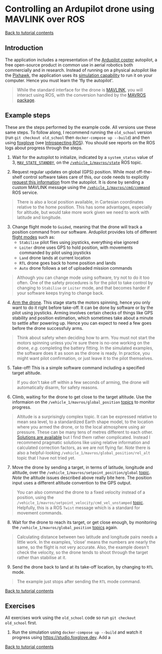 # Controlling an Ardupilot drone using MAVLINK over ROS

[Back to tutorial contents](README.md#contents)

## Introduction

The application includes a representation of the [Ardupilot copter](https://ardupilot.org/copter/docs/introduction.html) autopilot, a free open-source product in common use in aerial robotics both commercially and in research.  Instead of running on a physical autopilot like the [Pixhawk](https://pixhawk.org/), the application uses its [simulation capability](https://ardupilot.org/copter/docs/common-simulation.html) to run it on your computer.  Hence you must learn the 'fly the autopilot'.  

> While the standard interface for the drone is [MAVLINK](https://mavlink.io/en/), you will interact using ROS, with the conversion handled by the [MAVROS package](http://wiki.ros.org/mavros).

## Example steps

These are the steps performed by the example code.  All versions use these same steps.  To follow along, I recommend running the `old_school` version (run `git checkout old_school` then `docker-compose up --build`) and then using <a target="_blank" href="https://studio.foxglove.dev">foxglove</a> (see [Introspecting ROS](../README.md#introspecting-ros)).  You should see reports on the ROS logs about progress through the steps.

 1. Wait for the autopilot to initialize, indicated by a `system_status` value of 3, [`MAV_STATE_STANDBY`](https://mavlink.io/en/messages/common.html#MAV_STATE_STANDBY), on the [`/vehicle_1/mavros/state`](http://wiki.ros.org/mavros#mavros.2FPlugins.sys_status) ROS topic.

 2. Request regular updates on global (GPS) position.  While most off-the-shelf control software takes care of this, our code needs to explicitly [request this information](https://ardupilot.org/dev/docs/mavlink-requesting-data.html) from the autopilot.  It is done by sending a custom MAVLINK message using the [`/vehicle_1/mavros/cmd/command`](http://wiki.ros.org/mavros#mavros.2FPlugins.command) ROS service.

> There is also a local position available, in Cartesian coordinates relative to the home position.  This has some advantages, especially for altitude, but would take more work given we need to work with latitude and longitude.

3. Change flight mode to `Guided`, meaning that the drone will track a position command from our software.  Ardupilot provides lots of different [flight modes](https://ardupilot.org/copter/docs/flight-modes.html) such as:
    - `Stabilise` pilot flies using joysticks, everything else ignored
    - `Loiter` drone uses GPS to hold position, with movements commanded by pilot using joysticks
    - `Land` drone lands at current location
    - `RTL` drone goes back to home position and lands
    - `Auto` drone follows a set of uploaded mission commands 

> Although you can change mode using software, try not to do it too often.  One of the safety procedures is for the pilot to take control by changing to `Stabilise` or `Loiter` mode, and that becomes harder if your software keeps trying to change back.

4. [Arm the drone](https://ardupilot.org/copter/docs/arming_the_motors.html).  This stage starts the motors spinning, hence you only want to do it right before take-off.  It can be done by software or by the pilot using joysticks.  Arming involves certain checks of things like GPS stability and position estimation, which sometimes take about a minute to settle after powering up.  Hence you can expect to need a few goes before the drone successfuly arms.  

> Think about safety when deciding how to arm.  You must not start the motors spinning unless you're sure there is no-one working on the drone, _e.g._ completing the battery fitting.  In the simulated examples, the software does it as soon as the drone is ready.  In practice, you might want pilot confirmation, or just leave it to the pilot themselves.

5. Take-off!  This is a simple software command including a specified target altitude.

> If you don't take off within a few seconds of arming, the drone will automatically disarm, for safety reasons.

6. Climb, waiting for the drone to get close to the target altitude.  Use the informaion on the `/vehicle_1/mavros/global_position` [topics](http://wiki.ros.org/mavros#mavros.2FPlugins.global_position) to monitor progress.

> Altitude is a surprisingly complex topic.  It can be expressed relative to mean sea level, to a standardized Earth shape model, to the location where you armed the drone, or to the local atmosphere using air pressure.  These can be many tens of metres different to each other.  [Solutions are available](http://wiki.ros.org/mavros#mavros.2FPlugins.Avoiding_Pitfalls_Related_to_Ellipsoid_Height_and_Height_Above_Mean_Sea_Level) but I find them rather complicated.  Instead I recommend pragmatic solutions like using relative information and calculated correction factors, as we are not flying far.  *Note* there is also a helpful-looking `/vehicle_1/mavros/global_position/rel_alt` topic that I have not tried yet.

7. Move the drone by sending a target, in terms of latitude, longitude and altitude, over the `/vehicle_1/mavros/setpoint_position/global` [topic](http://wiki.ros.org/mavros#mavros.2FPlugins.setpoint_position).  *Note* the altitude issues described above really bite here.  The position input uses a different altitude convention to the GPS output.

> You can also command the drone to a fixed velocity instead of a position, using the `/vehicle_1/mavros/setpoint_velocity/cmd_vel_unstamped` [topic](http://wiki.ros.org/mavros#mavros.2FPlugins.setpoint_velocity).  Helpfully, this is a ROS `Twist` message which is a standard for movement commands.

8. Wait for the drone to reach its target, or get close enough, by monitoring the `/vehicle_1/mavros/global_position` [topics](http://wiki.ros.org/mavros#mavros.2FPlugins.global_position) again.

> Calculating distance between two latitude and longitude pairs needs a little work.  In the examples, 'close' means the numbers are nearly the same, so the flight is not very accurate.  Also, the example doesn't check the velocity, so the drone tends to shoot through the target rather than stabilise at it.

9. Send the drone back to land at its take-off location, by changing to `RTL` mode.

> The example just stops after sending the `RTL` mode command.  

[Back to tutorial contents](README.md#contents)

## Exercises

All exercises work using the `old_school` code so run `git checkout old_school` first.

1. Run the simulation using `docker-compose up --build` and watch it progress using <a target="_blank" href="https://studio.foxglove.dev">https://studio.foxglove.dev</a>.  Add a 

[Back to tutorial contents](README.md#contents)

